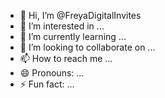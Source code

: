 - 👋 Hi, I’m @FreyaDigitalInvites
- 👀 I’m interested in ...
- 🌱 I’m currently learning ...
- 💞️ I’m looking to collaborate on ...
- 📫 How to reach me ...
- 😄 Pronouns: ...
- ⚡ Fun fact: ...

<!---
FreyaDigitalInvites/FreyaDigitalInvites is a ✨ special ✨ repository because its `README.md` (this file) appears on your GitHub profile.
You can click the Preview link to take a look at your changes.
--->
